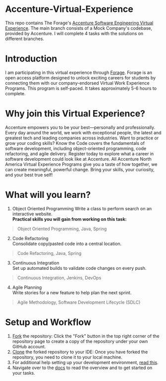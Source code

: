 # Accenture-Virtual-Experience
This repo contains The Forage's <a href="https://www.theforage.com/virtual-experience/XvvYRvb2YpfkyA52H/accenture-north-america/coding-virtual-experience/overview?forceFastTrackV2=true&ref=RkM97HyLLTQtnZKCp" target="_blank">Accenture Software Engineering Virtual Experience</a>. 
The main branch consists of a Mock Company's codebase, provided by Accenture. I will complete 4 tasks with the solutions on different branches.

# Introduction
I am participating in this virtual experience through <a href="https://www.theforage.com" target="_blank">Forage</a>.
Forage is an open access platform designed to unlock exciting careers for students by connecting them with our company-endorsed Virtual Work Experience Programs.
This program is self-paced. It takes approximately 5-6 hours to complete.

# Why join this Virtual Experience?
Accenture empowers you to be your best—personally and professionally. Every day around the world, we work with exceptional people, the latest and greatest tech and leading companies across industries. 
Want to practice or grow your coding skills? Know the Code covers the fundamentals of software development, including object-oriented programming, code refactoring, and agile delivery. Register today to explore what a career in software development could look like at Accenture.
All Accenture North America Virtual Experience Programs give you a taste of how together, we can create meaningful, powerful change. Bring your skills, your curiosity, and your best true self!

# What will you learn?
1. Object Oriented Programming
Write a class to perform search on an interactive website.  
**Practical skills you will gain from working on this task:**  
>Object Oriented Programming, Java, Spring
2. Code Refactoring  
Consolidate copy/pasted code into a central location.  
>Code Refactoring, Java, Spring
3. Continuous Integration  
Set up automated builds to validate code changes on every push.  
>Continuous Integration, Jenkins, DevOps
4. Agile Planning  
Write stories for a new feature to help plan the next sprint.  
>Agile Methodology, Software Development Lifecycle (SDLC)

# Setup and Workflow
1. [Fork](https://docs.github.com/en/get-started/quickstart/fork-a-repo#forking-a-repository) the repository: Click the "Fork" button in the top right corner of the repository page to create a copy of the repository under your own GitHub account.
2. [Clone](https://docs.github.com/en/get-started/quickstart/fork-a-repo#cloning-your-forked-repository) the forked repository to your IDE: Once you have forked the repository, you need to clone it to your local machine.
3. For additional help setting up your development environment, [read this](setup.md).
4. Navigate over to the [docs](docs) to read the overview and to get started on your tasks.
